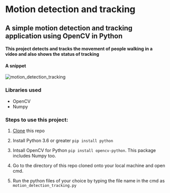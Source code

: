 # Motion detection and tracking
## A simple motion detection and tracking application using OpenCV in Python
#### This project detects and tracks the movement of people walking in a video and also shows the status of tracking

#### A snippet
![motion_detection_tracking](https://user-images.githubusercontent.com/61016383/93706240-e1ebe280-fb41-11ea-9990-c80e22e74543.gif)

### Libraries used
  - OpenCV
  - Numpy

### Steps to use this project:
 1. [Clone](https://docs.github.com/en/github/creating-cloning-and-archiving-repositories/cloning-a-repository) this repo
 
 2. Install Python 3.6 or greater `pip install python`
 
 3. Intsall OpenCV for Python `pip install opencv-python`. This package includes Numpy too.
 
 4. Go to the directory of this repo cloned onto your local machine and open cmd.
 
 5. Run the python files of your choice by typing the file name in the cmd as `motion_detection_tracking.py`


